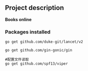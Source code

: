 ## Project description
**Books online** 

### Packages installed
```shell
go get github.com/duke-git/lancet/v2

go get github.com/gin-gonic/gin

#配置文件读取
go get github.com/spf13/viper



```